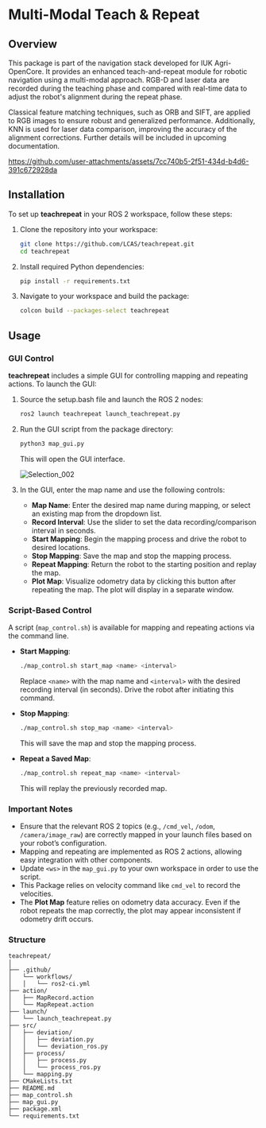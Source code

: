 # Multi-Modal Teach & Repeat  

## Overview  

This package is part of the navigation stack developed for IUK Agri-OpenCore. It provides an enhanced teach-and-repeat module for robotic navigation using a multi-modal approach. RGB-D and laser data are recorded during the teaching phase and compared with real-time data to adjust the robot's alignment during the repeat phase.  

Classical feature matching techniques, such as ORB and SIFT, are applied to RGB images to ensure robust and generalized performance. Additionally, KNN is used for laser data comparison, improving the accuracy of the alignment corrections. Further details will be included in upcoming documentation.  


https://github.com/user-attachments/assets/7cc740b5-2f51-434d-b4d6-391c672928da


## Installation  

To set up **teachrepeat** in your ROS 2 workspace, follow these steps:  

1. Clone the repository into your workspace:  
    ```bash  
    git clone https://github.com/LCAS/teachrepeat.git
    cd teachrepeat  
    ```  

2. Install required Python dependencies:  
    ```bash  
    pip install -r requirements.txt  
    ```  

3. Navigate to your workspace and build the package:  
    ```bash  
    colcon build --packages-select teachrepeat  
    ```  
## Usage  

### GUI Control  

**teachrepeat** includes a simple GUI for controlling mapping and repeating actions. To launch the GUI:  

1. Source the setup.bash file and launch the ROS 2 nodes:  
    ```bash  
    ros2 launch teachrepeat launch_teachrepeat.py  
    ```  

2. Run the GUI script from the package directory:  
    ```bash  
    python3 map_gui.py  
    ```  

    This will open the GUI interface.  

    ![Selection_002](https://github.com/user-attachments/assets/2f47dcd8-b0b3-4c70-85b1-8b88a1e42f31)  

3. In the GUI, enter the map name and use the following controls:  
    - **Map Name**: Enter the desired map name during mapping, or select an existing map from the dropdown list.  
    - **Record Interval**: Use the slider to set the data recording/comparison interval in seconds.  
    - **Start Mapping**: Begin the mapping process and drive the robot to desired locations.  
    - **Stop Mapping**: Save the map and stop the mapping process.  
    - **Repeat Mapping**: Return the robot to the starting position and replay the map.  
    - **Plot Map**: Visualize odometry data by clicking this button after repeating the map. The plot will display in a separate window.  

### Script-Based Control  

A script (`map_control.sh`) is available for mapping and repeating actions via the command line.  

- **Start Mapping**:  
    ```bash  
    ./map_control.sh start_map <name> <interval>  
    ```  
    Replace `<name>` with the map name and `<interval>` with the desired recording interval (in seconds). Drive the robot after initiating this command.  

- **Stop Mapping**:  
    ```bash  
    ./map_control.sh stop_map <name> <interval>  
    ```  
    This will save the map and stop the mapping process.  

- **Repeat a Saved Map**:  
    ```bash  
    ./map_control.sh repeat_map <name> <interval>  
    ```  
    This will replay the previously recorded map.  

### Important Notes  

- Ensure that the relevant ROS 2 topics (e.g., `/cmd_vel`, `/odom`, `/camera/image_raw`) are correctly mapped in your launch files based on your robot’s configuration.  
- Mapping and repeating are implemented as ROS 2 actions, allowing easy integration with other components.
- Update `<ws>` in the `map_gui.py` to your own workspace in order to use the script.
- This Package relies on velocity command like `cmd_vel` to record the velocities.
- The **Plot Map** feature relies on odometry data accuracy. Even if the robot repeats the map correctly, the plot may appear inconsistent if odometry drift occurs.

### Structure

```plaintext
teachrepeat/
│
├── .github/
│   └── workflows/
│   │   └── ros2-ci.yml
├── action/                   
│   ├── MapRecord.action                   
│   └── MapRepeat.action
├── launch/                                    
│   └── launch_teachrepeat.py
├── src/                   
│   ├── deviation/                 
│   │   ├── deviation.py     
│   │   └── deviation_ros.py
│   ├── process/                 
│   │   ├── process.py     
│   │   └── process_ros.py
│   └── mapping.py
├── CMakeLists.txt 
├── README.md                  
├── map_control.sh             
├── map_gui.py
├── package.xml             
└── requirements.txt               
```
